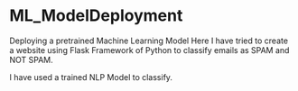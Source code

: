 # ML_ModelDeployment

Deploying a pretrained Machine Learning Model
Here I have tried to create a website using Flask Framework of Python to
classify emails as SPAM and NOT SPAM.

I have used a trained NLP Model to classify.
